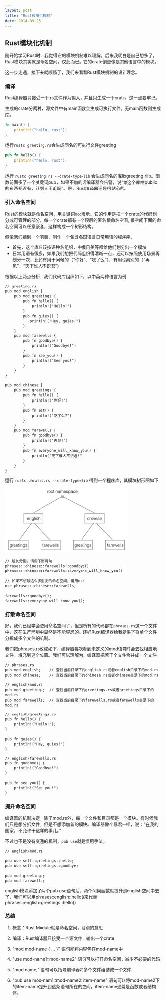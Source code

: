 ```yaml
---
layout: post
title: "Rust模块化机制"
date: 2014-09-25
---
```


## Rust模块化机制

刚开始学习Rust时，我觉得它的模块机制难以理解。后来我明白是自己想多了，Rust模块其实就是命名空间，仅此而已。它的crate倒更像是其他语言中的模块。

这一步走通，接下来就顺畅了，我们来看看Rust模块机制的设计理念。


### 编译
Rust编译器只接受一个.rs文件作为输入，并且只生成一个crate。这一点要牢记。

生成的crate分两种，源文件中有main函数会生成可执行文件，无main函数则生成库。

``` greeting.rs
fn main() {
    println!("hello, rust");
}
```
运行`rustc greeting.rs`会生成同名的可执行文件greeting

``` greeting.rs
pub fn hello() {
    println!("hello, rust");
}
```
运行 `rustc greeting.rs --crate-type=lib` 会生成同名的库libgreeting.rlib。函数前面多了一个关键词pub，如果不加的话编译器会告警，说“你这个库啥public的东西都没有，让别人用毛啊”。恩，Rust编译器还是很贴心的。

### 引入命名空间
Rust的模块就是命名空间，用关键词`mod`表示。它的作用是把一个crate的代码划分成可管理的部分。每一个crate都有一个顶层的匿名根命名空间, 根空间下面的命名空间可以任意嵌套，这样构成一个树形结构。

假设我们接到一个项目，制作一个包含各国语言日常用语的程序库。

* 首先，这个库应该按语种名组织，中俄日美等都给他们划分出一个模块
* 日常用语有很多，如果我们想把代码组织得清晰一点，还可以按照使用场景再划分一次，比如有用于问候的（“你好”、“吃了么”），有用语离别的（“再见”，“天下谁人不识君”）

根据以上两点分析，我们代码库组织如下，以中英两种语言为例

```
// greeting.rs
pub mod english {
    pub mod greetings {
        pub fn hello() {
            println!("Hello!")
        }
        pub fn guies() {
           println!("Hey, guies!")
        }
    }
    pub mod farewells {
        pub fn goodbye() {
            println!("Goodbye!")
        }
        pub fn see_you() {
            println!("See you!")
        }
    }
}

pub mod chinese {
    pub mod greetings {
        pub fn hello() {
            println!("你好!")
        }
        pub fn eat() {
            println!("吃了么?")
        }
    }
    pub mod farewells {
        pub fn goodbye() {
            println!("再见!")
        }
        pub fn everyone_will_know_you() {
            println("天下谁人不识君!")
        }
    }
}

```

运行 `rustc phrases.rs --crate-type=lib` 得到一个程序库，其模块树形图如下

<img src="/images/rust-mod-tree.png" width="400px" height="210px"/>


```
// 朋友分别，请用下面两句
phrases::chinese::farewells::goodbye()
phrases::chinese::farewells::everyone_will_know_you()

// 如果不想敲这么多重复的命名空间，请用use
use phrases::chinese::farewells;

farewells::goodbye();
farewells::everyone_will_know_you();

```


### 打散命名空间

好，我们已经学会使用命名空间了，但是所有的代码都在`phrases.rs`这一个文件中，这在生产环境中显然是不能容忍的。还好Rust编译器给我提供了将单个文件分拆成多个文件的机制。

我们把phrases.rs改成如下，编译器每次看到未定义的mod语句时会去找相应地文件，填充到这个位置。我们可以理解为，编译器把若干个文件合并成一个文件。

```
// phrases.rs
pub mod english;	// 查找当前目录下的english.rs或者english目录下的mod.rs
pub mod chinese;	// 查找当前目录下的chinese.rs或者chinese目录下的mod.rs
```

``` 
// english/mod.rs
pub mod greetings;	// 查找当前目录下的greetings.rs或者greetings目录下的mod.rs
pub mod farewells;	// 查找当前目录下的farewells.rs或者farewells目录下的mod.rs
```

```
// english/greetings.rs
pub fn hello() {
    println!("Hello!");
}

pub fn guies() {
    println!("Hey, guies!")
}
```

```
// english/farewells.rs
pub fn goodbye() {
    println!("Goodbye!")
}

pub fn see_you() {
    println!("See you!")
}
```



### 提升命名空间

编译器的机制决定，除了mod.rs外，每一个文件和目录都是一个模块。有时候我们只是想分拆文件，但是不想添加新的模块。编译器像个暴君一样，说：“在我的国家，不允许干这样的事儿。”

不过也不是没有变通的机制，`pub use`就是惯用手法。

```
// english/mod.rs

pub use self::greetings::hello;
pub use self::greetings::goodbye;

pub mod greetings;
pub mod farewells;
```

english模块添加了两个pub use语句后，两个问候函数就提升到english空间中去了，我们可以用phrases::english::hello()来代替phrases::english::greetings::hello()


### 总结
1. 概念：Rust Module就是命名空间，没别的意思

2. 编译：Rust编译器只接受一个源文件，输出一个crate

3. "mod mod-name { ...  }" 语句能将内容包在mod-name中

4. "use mod-name1::mod-name2" 语句可以打开命名空间，减少不必要的代码

5. "mod name;" 语句可以指导编译器将多个文件组装成一个文件

6. "pub use mod-nam1::mod-name2::item-name" 语句可以将mod-name2下的item-name提升到这条语句所在的空间，item-name通常是函数或者结构体。
